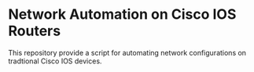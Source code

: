 # Network Automation on Cisco IOS Routers

This repository provide a script for automating network configurations on tradtional Cisco IOS devices.
